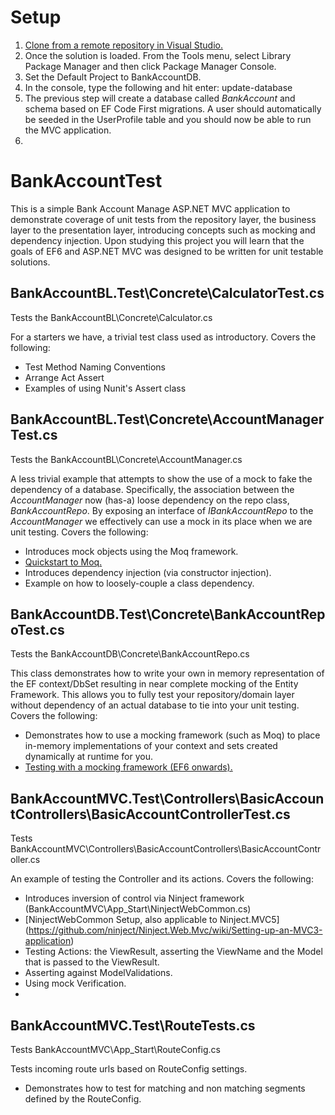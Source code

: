 # Setup
1. [Clone from a remote repository in Visual Studio.](https://msdn.microsoft.com/en-us/library/hh850445.aspx#remote)
2. Once the solution is loaded. From the Tools menu, select Library Package Manager and then click Package Manager Console.
3. Set the Default Project to BankAccountDB. 
4. In the console, type the following and hit enter: update-database
5. The previous step will create a database called *BankAccount* and schema based on EF Code First migrations. A user should automatically be seeded in the UserProfile table and you should now be able to run the MVC application.
6. 
# BankAccountTest
This is a simple Bank Account Manage ASP.NET MVC application to demonstrate coverage of unit tests from the repository layer, the business layer to the presentation layer, introducing concepts such as mocking and dependency injection.  Upon studying this project you will learn that the goals of EF6 and ASP.NET MVC was designed to be written for unit testable solutions.

BankAccountBL.Test\Concrete\CalculatorTest.cs
---------------------------------------------
Tests the BankAccountBL\Concrete\Calculator.cs

For a starters we have, a trivial test class used as introductory. Covers the following:
* Test Method Naming Conventions
* Arrange Act Assert
* Examples of using Nunit's Assert class

BankAccountBL.Test\Concrete\AccountManagerTest.cs
---------------------------------------------
Tests the BankAccountBL\Concrete\AccountManager.cs

A less trivial example that attempts to show the use of a mock to fake the dependency of a database. Specifically, the association between the *AccountManager* now (has-a) loose dependency on the repo class, *BankAccountRepo*. By exposing an interface of *IBankAccountRepo* to the *AccountManager* we effectively can use a mock in its place when we are unit testing. Covers the following:

* Introduces mock objects using the Moq framework.
* [Quickstart to Moq.](https://github.com/Moq/moq4/wiki/Quickstart)
* Introduces dependency injection (via constructor injection).
* Example on how to loosely-couple a class dependency.

BankAccountDB.Test\Concrete\BankAccountRepoTest.cs
---------------------------------------------
Tests the BankAccountDB\Concrete\BankAccountRepo.cs

This class demonstrates how to write your own in memory representation of the EF context/DbSet<T> resulting in near complete mocking of the Entity Framework. This allows you to fully test your repository/domain layer without dependency of an actual database to tie into your unit testing. Covers the following:
* Demonstrates how to use a mocking framework (such as Moq) to place in-memory implementations of your context and sets created dynamically at runtime for you.
* [Testing with a mocking framework (EF6 onwards).](https://msdn.microsoft.com/en-us/data/dn314429.aspx)

BankAccountMVC.Test\Controllers\BasicAccountControllers\BasicAccountControllerTest.cs
---------------------------------------------
Tests BankAccountMVC\Controllers\BasicAccountControllers\BasicAccountController.cs

An example of testing the Controller and its actions. Covers the following:
* Introduces inversion of control via Ninject framework (BankAccountMVC\App_Start\NinjectWebCommon.cs)
* [NinjectWebCommon Setup, also applicable to Ninject.MVC5] (https://github.com/ninject/Ninject.Web.Mvc/wiki/Setting-up-an-MVC3-application)
* Testing Actions: the ViewResult, asserting the ViewName and the Model that is passed to the ViewResult.
* Asserting against ModelValidations.
* Using mock Verification.
* 

BankAccountMVC.Test\RouteTests.cs
---------------------------------------------
Tests BankAccountMVC\App_Start\RouteConfig.cs

Tests incoming route urls based on RouteConfig settings.
* Demonstrates how to test for matching and non matching segments defined by the RouteConfig.
